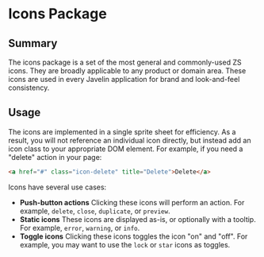 Icons Package
=============

Summary
-------
The icons package is a set of the most general and commonly-used ZS icons.  They are broadly applicable to any product or domain area.  These icons are used in every Javelin application for brand and look-and-feel consistency.

Usage
-----
The icons are implemented in a single sprite sheet for efficiency.  As a result, you will not reference an individual icon directly, but instead add an icon class to your appropriate DOM element.  For example, if you need a "delete" action in your page:
```html
<a href="#" class="icon-delete" title="Delete">Delete</a>
```

Icons have several use cases:
* **Push-button actions**
Clicking these icons will perform an action.  For example, ``delete``, ``close``, ``duplicate``, or ``preview``.
* **Static icons**
These icons are displayed as-is, or optionally with a tooltip.  For example, ``error``, ``warning``, or ``info``.
* **Toggle icons**
Clicking these icons toggles the icon "on" and "off".  For example, you may want to use the ``lock`` or ``star`` icons as toggles.

